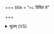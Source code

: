+++
title = "०८ विषितं ते"

+++
<details><summary>मूलम् (VS)</summary>

विषि॑तं ते वस्तिबि॒लं स॑मु॒द्रस्यो॑द॒धेरि॑व।  
ए॒वा ते॒ मूत्रं॑ मुच्यतां ब॒हिर्बालिति॑ सर्व॒कम् ॥
</details>